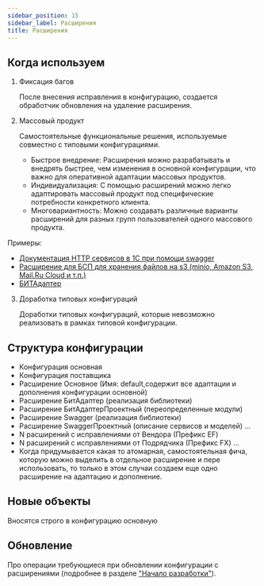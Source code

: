 ```yaml
---
sidebar_position: 15
sidebar_label: Расширения
title: Расширения
---
```


## Когда используем

1. Фиксация багов

    После внесения исправления в конфигурацию, создается обработчик обновления на удаление расширения.

2. Массовый продукт

    Самостоятельные функциональные решения, используемые совместно с типовыми конфигурациями.

    - Быстрое внедрение: Расширения можно разрабатывать и внедрять быстрее, чем изменения в основной конфигурации, что важно для оперативной адаптации массовых продуктов.
    - Индивидуализация: С помощью расширений можно легко адаптировать массовый продукт под специфические потребности конкретного клиента.
    - Многовариантность: Можно создавать различные варианты расширений для разных групп пользователей одного массового продукта.

Примеры:

- [Документация HTTP сервисов в 1С при помощи swagger](https://github.com/zerobig/swagger-1c)
- [Расширение для БСП для хранения файлов на s3 (minio, Amazon S3, Mail.Ru Cloud и т.п.)](https://github.com/BlizD/S3_SSL)
- [БИТАдаптер](https://bit-erp.ru/adapter)

3. Доработка типовых конфигураций

    Доработки типовых конфигураций, которые невозможно реализовать в рамках типовой конфигурации.

## Структура конфигурации

- Конфигурация основная
- Конфигурация поставщика
- Расширение Основное (Имя: default,содержит все адаптации и дополнения конфигурации основной)
- Расширение БитАдаптер (реализация библиотеки)
- Расширение БитАдаптерПроектный (переопределенные модули)
- Расширение Swagger (реализация библиотеки)
- Расширение SwaggerПроектный (описание сервисов и моделей)
...
- N расширений с исправлениями от Вендора (Префикс EF)
- N расширений с исправлениями от Подрядчика (Префикс FX)
...
- Когда придумывается какая то атомарная, самостоятельная фича, которую можно выделить в отдельное расширение и пере использовать, то только в этом случаи создаем еще одно расширение на адаптацию и дополнение.

## Новые объекты

Вносятся строго в конфигурацию основную

## Обновление

Про операции требующиеся при обновлении конфигурации с расширениями (подробнее в разделе ["Начало разработки"](begin.md)).

<!-- ## Почему не дорабатываем в расширениях

Использование расширений на крупных проектах не рекомендуется по нескольким причинам:  

1. Сложность поддержки:

    - При использовании большого количества расширений, код становится более трудным для понимания и отладки. 
    - Обновление расширений может потребовать значительных усилий по тестированию и согласованию с другими расширениями. 

2. Совместимость:

    - Расширения могут конфликтовать друг с другом или с обновлениями платформы 1С, что приводит к нестабильности системы. 
    - При обновлении платформы 1С могут возникнуть проблемы совместимости с расширениями. 

3. Безопасность:

    - Сторонние расширения могут содержать уязвимости и представлять риски для безопасности системы.
    - Обеспечение безопасности при использовании множества расширений становится более сложной задачей. 

Вместо чрезмерного использования расширений, рекомендуется стремиться к разработке собственного функционала с помощью стандартных средств 1С, что обеспечит более высокую производительность, стабильность и управляемость системы в долгосрочной перспективе.

## Когда используем

1. Фиксация багов

    После внесения исправления в конфигурацию, создается обработчик обновления на удаление расширения.

2. Массовый продукт

    Самостоятельные функциональные решения, используемые совместно с типовыми конфигурациями.

    - Быстрое внедрение: Расширения можно разрабатывать и внедрять быстрее, чем изменения в основной конфигурации, что важно для оперативной адаптации массовых продуктов.
    - Индивидуализация: С помощью расширений можно легко адаптировать массовый продукт под специфические потребности конкретного клиента.
    - Многовариантность: Можно создавать различные варианты расширений для разных групп пользователей одного массового продукта.
    - Совместимость версий: Расширения позволяют поддерживать совместимость с разными версиями базовой конфигурации.
    - Возможность доработки облачных решений: Расширения - это единственный способ кастомизации "1С:Фреш" (облачной версии 1С). Это позволяет адаптировать облачные решения под нужды конкретного бизнеса без нарушения целостности базовой конфигурации.

## Дополнительно про обновление при использование расширений

При использовании расширений в 1С увеличивается стоимость обновления:

1. Время обновления

    При прямом изменении конфигурации: используя внешние инструменты сравнения кода, такие как KDiff3, опытный разработчик может выполнить обновление примерно за 2 часа.
    При использовании расширений: процесс может занять около 12 часов, используя встроенные средства платформы 1С (которых особо нет).

2. Отсутствие специализированных инструментов

    Платформа 1С не предоставляет развитых инструментов для обновления расширений, что усложняет и затягивает процесс.
    Разработчикам приходится вручную проверять совместимость каждого расширения с новой версией основной конфигурации.

3. Сложность процесса

    При обновлении расширений необходимо учитывать их взаимодействие не только с основной конфигурацией, но и друг с другом.
    Может потребоваться последовательное обновление расширений в определенном порядке.

4. Повышенные требования к квалификации

    Обновление расширений требует более глубокого понимания архитектуры 1С и механизмов работы расширений.
    Это может привести к необходимости привлечения более дорогостоящих специалистов.

5. Риски несовместимости

    При обновлении основной конфигурации повышается риск несовместимости с существующими расширениями.
    Устранение такой несовместимости может потребовать значительных временных затрат.

6. Отсутствие автоматизации

    В отличие от обновления основной конфигурации, где можно использовать автоматизированные инструменты сравнения и слияния кода, для расширений такие инструменты менее развиты.

7. Необходимость тестирования

    После обновления требуется более тщательное тестирование, так как нужно проверить работу не только основной конфигурации, но и всех расширений, а также их взаимодействие.

Эти факторы в совокупности приводят к тому, что процесс обновления системы с расширениями может оказаться более трудоемким и, следовательно, более дорогостоящим, чем обновление напрямую измененной типовой конфигурации. -->
